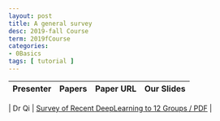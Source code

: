 ```yaml
---
layout: post
title: A general survey
desc: 2019-fall Course 
term: 2019fCourse
categories:
- 0Basics
tags: [ tutorial ]
---
```




| Presenter | Papers | Paper URL| Our Slides | 
| -----: | -------------------------------: | :----- | :----- | 
<!--header-->
| Dr Qi | [Survey of Recent DeepLearning to 12 Groups / PDF]({{site.baseurl}}/talks2019/2019L15c-deepReview-Revised.pdf)  |

